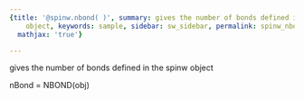 ```yaml
---
{title: '@spinw.nbond( )', summary: gives the number of bonds defined in the spinw
    object, keywords: sample, sidebar: sw_sidebar, permalink: spinw_nbond.html, folder: '@spinw',
  mathjax: 'true'}

---
```

gives the number of bonds defined in the spinw object
 
nBond = NBOND(obj)
 
